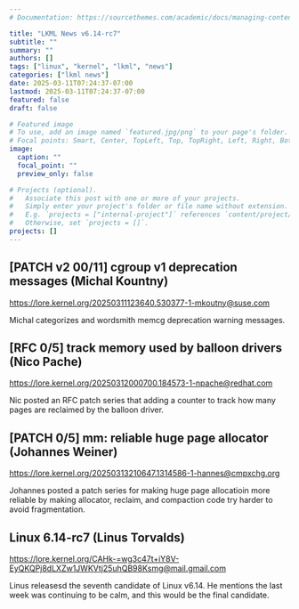 ```yaml
---
# Documentation: https://sourcethemes.com/academic/docs/managing-content/

title: "LKML News v6.14-rc7"
subtitle: ""
summary: ""
authors: []
tags: ["linux", "kernel", "lkml", "news"]
categories: ["lkml news"]
date: 2025-03-11T07:24:37-07:00
lastmod: 2025-03-11T07:24:37-07:00
featured: false
draft: false

# Featured image
# To use, add an image named `featured.jpg/png` to your page's folder.
# Focal points: Smart, Center, TopLeft, Top, TopRight, Left, Right, BottomLeft, Bottom, BottomRight.
image:
  caption: ""
  focal_point: ""
  preview_only: false

# Projects (optional).
#   Associate this post with one or more of your projects.
#   Simply enter your project's folder or file name without extension.
#   E.g. `projects = ["internal-project"]` references `content/project/deep-learning/index.md`.
#   Otherwise, set `projects = []`.
projects: []
---
```


[PATCH v2 00/11] cgroup v1 deprecation messages (Michal Kountny)
----------------------------------------------------------------

https://lore.kernel.org/20250311123640.530377-1-mkoutny@suse.com

Michal categorizes and wordsmith memcg deprecation warning messages.


[RFC 0/5] track memory used by balloon drivers (Nico Pache)
-----------------------------------------------------------

https://lore.kernel.org/20250312000700.184573-1-npache@redhat.com

Nic posted an RFC patch series that adding a counter to track how many pages
are reclaimed by the balloon driver.


[PATCH 0/5] mm: reliable huge page allocator (Johannes Weiner)
--------------------------------------------------------------

https://lore.kernel.org/20250313210647.1314586-1-hannes@cmpxchg.org

Johannes posted a patch series for making huge page allocatioin more reliable
by making allocator, reclaim, and compaction code try harder to avoid
fragmentation.


Linux 6.14-rc7 (Linus Torvalds)
-------------------------------

https://lore.kernel.org/CAHk-=wg3c47t+iY8V-EyQKQPj8dLXZw1JWKVtj25uhQB98Ksmg@mail.gmail.com

Linus releasesd the seventh candidate of Linux v6.14.  He mentions the last
week was continuing to be calm, and this would be the final candidate.
